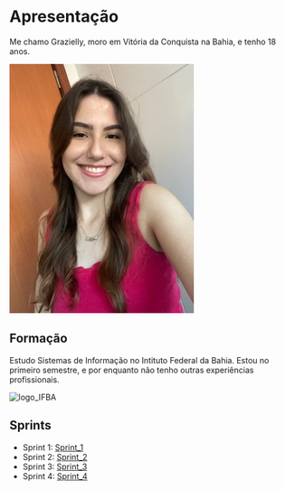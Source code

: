 # Apresentação

Me chamo Grazielly, moro em Vitória da Conquista na Bahia, e tenho 18 anos.      

![foto](img/foto.jpeg)

## Formação

Estudo Sistemas de Informação no Intituto Federal da Bahia. Estou no primeiro semestre, e por enquanto não tenho outras experiências profissionais. 

![logo_IFBA](https://doity.com.br/media/doity/eventos/evento-59098-logo_organizador.png)

## Sprints

* Sprint 1: [Sprint_1](https://github.com/grazysb/Programa_de_Bolsas_Compass-UOL/blob/f71f15c6b1efa75eb5e9404828b0f67098f57b8d/README_s1.md)
* Sprint 2: [Sprint_2](https://github.com/grazysb/Programa_de_Bolsas_Compass-UOL/blob/259e19b03ef9ebc2a5fbf200b13fe43b814341a3/README_s2.md)
* Sprint 3: [Sprint_3](https://github.com/grazysb/Programa_de_Bolsas_Compass-UOL/blob/2ef6579803e033354def9b2c86e89aac05bb1d62/README_s3.md)
* Sprint 4: [Sprint_4](https://github.com/grazysb/Programa_de_Bolsas_Compass-UOL/blob/a258a32d65cc3a5cc8a94d3c5e69b85f3c004030/README_s4.md)